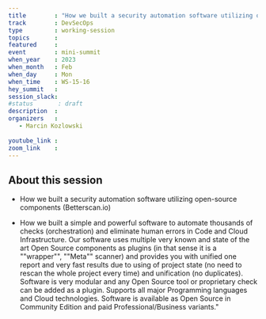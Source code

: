 ```yaml
---
title        : "How we built a security automation software utilizing open-source components (Betterscan.io)" 
track        : DevSecOps
type         : working-session
topics       :
featured     :
event        : mini-summit
when_year    : 2023
when_month   : Feb
when_day     : Mon
when_time    : WS-15-16
hey_summit   : 
session_slack:
#status       : draft
description  :
organizers   :
   - Marcin Kozlowski
  
youtube_link :
zoom_link    : 
---
```


## About this session

- How we built a security automation software utilizing open-source components (Betterscan.io)

- How we built a simple and powerful software to automate thousands of checks (orchestration) and eliminate human errors in Code and Cloud Infrastructure. Our software uses multiple very known and state of the art Open Source components as plugins (in that sense it is a ""wrapper"", ""Meta"" scanner) and provides you with unified one report and very fast results due to using of project state (no need to rescan the whole project every time) and unification (no duplicates). Software is very modular and any Open Source tool or proprietary check can be added as a plugin. Supports all major Programming languages and Cloud technologies. Software is available as Open Source in Community Edition and paid Professional/Business variants."
